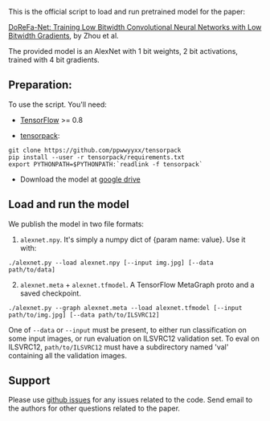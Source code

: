 This is the official script to load and run pretrained model for the paper:

[DoReFa-Net: Training Low Bitwidth Convolutional Neural Networks with Low Bitwidth Gradients](http://arxiv.org/abs/1606.06160), by Zhou et al.

The provided model is an AlexNet with 1 bit weights, 2 bit activations, trained with 4 bit gradients.

## Preparation:

To use the script. You'll need:

+ [TensorFlow](tensorflow.org) >= 0.8

+ [tensorpack](https://github.com/ppwwyyxx/tensorpack):

```
git clone https://github.com/ppwwyyxx/tensorpack
pip install --user -r tensorpack/requirements.txt
export PYTHONPATH=$PYTHONPATH:`readlink -f tensorpack`
```

+ Download the model at [google drive](https://drive.google.com/drive/u/2/folders/0B308TeQzmFDLa0xOeVQwcXg1ZjQ)

## Load and run the model
We publish the model in two file formats:

1. `alexnet.npy`. It's simply a numpy dict of {param name: value}. Use it with:

```
./alexnet.py --load alexnet.npy [--input img.jpg] [--data path/to/data]
```

2. `alexnet.meta` + `alexnet.tfmodel`. A TensorFlow MetaGraph proto and a saved checkpoint.

```
./alexnet.py --graph alexnet.meta --load alexnet.tfmodel [--input path/to/img.jpg] [--data path/to/ILSVRC12]
```

One of `--data` or `--input` must be present, to either run classification on some input images, or run evaluation on ILSVRC12 validation set.
To eval on ILSVRC12, `path/to/ILSVRC12` must have a subdirectory named 'val' containing all the validation images.

## Support

Please use [github issues](https://github.com/ppwwyyxx/tensorpack/issues) for any issues related to the code.
Send email to the authors for other questions related to the paper.
